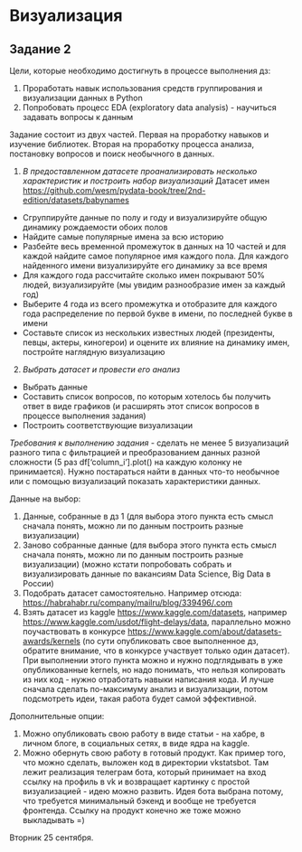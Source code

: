 # Визуализация
## Задание 2

Цели, которые необходимо достигнуть в процессе выполнения дз:
1. Проработать навык использования средств группирования и визуализации данных в Python
2. Попробовать процесс EDA (exploratory data analysis) - научиться задавать вопросы к данным

Задание состоит из двух частей. Первая на проработку навыков и изучение библиотек. Вторая на проработку процесса анализа, постановку вопросов и поиск необычного в данных.

1. *В предоставленном датасете проанализировать несколько характеристик и построить набор визуализаций*
Датасет имен https://github.com/wesm/pydata-book/tree/2nd-edition/datasets/babynames
* Сгруппируйте данные по полу и году и визуализируйте общую динамику рождаемости обоих полов
* Найдите самые популярные имена за всю историю
* Разбейте весь временной промежуток в данных на 10 частей и для каждой найдите самое популярное имя каждого пола. Для каждого найденного имени визуализируйте его динамику за все время
* Для каждого года рассчитайте сколько имен покрывают 50% людей, визуализируйте (мы увидим разнообразие имен за каждый год)
* Выберите 4 года из всего промежутка и отобразите для каждого года распределение по первой букве в имени, по последней букве в имени
* Составьте список из нескольких известных людей (президенты, певцы, актеры, киногерои) и оцените их влияние на динамику имен, постройте наглядную визуализацию

2. *Выбрать датасет и провести его анализ*
* Выбрать данные
* Составить список вопросов, по которым хотелось бы получить ответ в виде графиков (и расширять этот список вопросов в процессе выполнения задания)
* Построить соответствующие визуализации

*Требования к выполнению задания* - сделать не менее 5 визуализаций разного типа с фильтрацией и преобразованием данных разной сложности (5 раз df[‘column_i’].plot() на каждую колонку не принимается). Нужно постараться найти в данных что-то необычное или с помощью визуализаций показать характеристики данных.

Данные на выбор:

1. Данные, собранные в дз 1 (для выбора этого пункта есть смысл сначала понять, можно ли по данным построить разные визуализации)
2. Заново собранные данные (для выбора этого пункта есть смысл сначала понять, можно ли по данным построить разные визуализации) (можно кстати попробовать собрать и визуализировать данные по вакансиям Data Science, Big Data в России)
3. Подобрать датасет самостоятельно. Например отсюда: https://habrahabr.ru/company/mailru/blog/339496/.com 
4. Взять датасет из kaggle https://www.kaggle.com/datasets, например https://www.kaggle.com/usdot/flight-delays/data, параллельно можно поучаствовать в конкурсе https://www.kaggle.com/about/datasets-awards/kernels (по сути опубликовать свое выполненное дз, обратите внимание, что в конкурсе участвует только один датасет). При выполнении этого пункта можно и нужно подглядывать в уже опубликованные kernels, но надо понимать, что нельзя копировать из них код - нужно отработать навыки написания кода. И лучше сначала сделать по-максимуму анализ и визуализации, потом подсмотреть идеи, такая работа будет самой эффективной.

Дополнительные опции:

1. Можно опубликовать свою работу в виде статьи - на хабре, в личном блоге, в социальных сетях, в виде ядра на kaggle. 
2. Можно обернуть свою работу в готовый продукт. Как пример того, что можно сделать, выложен код в директории vkstatsbot. Там лежит реализация телеграм бота, который принимает на вход ссылку на профиль в vk и возвращает картинку с простой визуализацией - идею можно развить. Идея бота выбрана потому, что требуется минимальный бэкенд и вообще не требуется фронтенда. Ссылку на продукт конечно же тоже можно выкладывать =)


Вторник 25 сентября.

